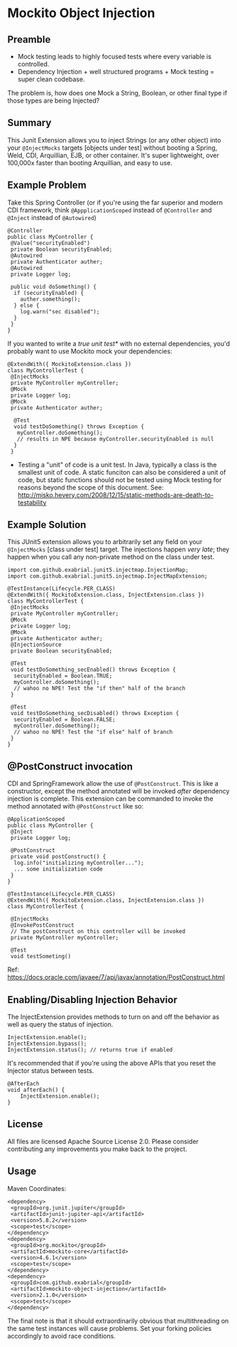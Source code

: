 # Mockito Object Injection

## Preamble

* Mock testing leads to highly focused tests where every variable is controlled.
* Dependency Injection + well structured programs + Mock testing = super clean codebase.

The problem is, how does one Mock a String, Boolean, or other final type if those types are being Injected?

## Summary 

This Junit Extension allows you to inject Strings (or any other object) into your `@InjectMocks` targets [objects under test] without booting a Spring, Weld, CDI, Arquillian, EJB, or other container. It's super lightweight, over 100,000x faster than booting Arquillian, and easy to use.

## Example Problem

Take this Spring Controller (or if you're using the far superior and modern CDI framework, think `@AppplicationScoped` instead of `@Controller` and `@Inject` instead of `@Autowired`)

```
@Controller
public class MyController {
 @Value("securityEnabled")
 private Boolean securityEnabled;
 @Autowired
 private Authenticator auther;
 @Autowired
 private Logger log;

 public void doSomething() {
  if (securityEnabled) {
    auther.something();
  } else {
    log.warn("sec disabled");
  }
 }
}
```

If you wanted to write a _true unit test*_ with no external dependencies, you'd probably want to use Mockito mock your dependencies:

```
@ExtendWith({ MockitoExtension.class })
class MyControllerTest {
 @InjectMocks
 private MyController myController;
 @Mock
 private Logger log;
 @Mock
 private Authenticator auther;
  
  @Test
  void testDoSomething() throws Exception {
   myController.doSomething();
   // results in NPE because myController.securityEnabled is null
  }
 }
```

* Testing a "unit" of code is a unit test. In Java, typically a class is the smallest unit of code. A static funciton can also be considered a unit of code, but static functions should not be tested using Mock testing for reasons beyond the scope of this document. See: http://misko.hevery.com/2008/12/15/static-methods-are-death-to-testability

## Example Solution

This JUnit5 extension allows you to arbitrarily set any field on your `@InjectMocks` [class under test] target. The injections happen _very late_; they happen when you call any non-private method on the class under test.


```
import com.github.exabrial.junit5.injectmap.InjectionMap;
import com.github.exabrial.junit5.injectmap.InjectMapExtension;

@TestInstance(Lifecycle.PER_CLASS)
@ExtendWith({ MockitoExtension.class, InjectExtension.class })
class MyControllerTest {
 @InjectMocks
 private MyController myController;
 @Mock
 private Logger log;
 @Mock
 private Authenticator auther;
 @InjectionSource
 private Boolean securityEnabled;
 
 @Test
 void testDoSomething_secEnabled() throws Exception {
  securityEnabled = Boolean.TRUE;
  myController.doSomething();
  // wahoo no NPE! Test the "if then" half of the branch
 }
 
 @Test 
 void testDoSomething_secDisabled() throws Exception {
  securityEnabled = Boolean.FALSE;
  myController.doSomething();
  // wahoo no NPE! Test the "if else" half of branch
 }
}
```

## @PostConstruct invocation

CDI and SpringFramework allow the use of `@PostConstruct`. This is like a constructor, except the method annotated will be invoked _after_ dependency injection is complete. This extension can be commanded to invoke the method annotated with `@PostConstruct` like so:


```
@ApplicationScoped
public class MyController {
 @Inject
 private Logger log; 
 
 @PostConstruct
 private void postConstruct() {
  log.info("initializing myController...");
  ... some initialization code
 }
}
```

```
@TestInstance(Lifecycle.PER_CLASS)
@ExtendWith({ MockitoExtension.class, InjectExtension.class })
class MyControllerTest {

 @InjectMocks
 @InvokePostConstruct
 // The postConstruct on this controller will be invoked
 private MyController myController;
 
 @Test
 void testSometing()
```

Ref: https://docs.oracle.com/javaee/7/api/javax/annotation/PostConstruct.html

## Enabling/Disabling Injection Behavior

The InjectExtension provides methods to turn on and off the behavior as well as query the status of injection.

```
InjectExtension.enable();
InjectExtension.bypass();
InjectExtension.status(); // returns true if enabled
```

It's recommended that if you're using the above APIs that you reset the Injector status between tests.

```
@AfterEach
void afterEach() {
    InjectExtension.enable();
}
```

## License

All files are licensed Apache Source License 2.0. Please consider contributing any improvements you make back to the project.

## Usage

Maven Coordinates:

```
<dependency>
 <groupId>org.junit.jupiter</groupId>
 <artifactId>junit-jupiter-api</artifactId>
 <version>5.8.2</version>
 <scope>test</scope>
</dependency>
<dependency>
 <groupId>org.mockito</groupId>
 <artifactId>mockito-core</artifactId>
 <version>4.6.1</version>
 <scope>test</scope>
</dependency>
<dependency>
 <groupId>com.github.exabrial</groupId>
 <artifactId>mockito-object-injection</artifactId>
 <version>2.1.0</version>
 <scope>test</scope>
</dependency>
```

The final note is that it should extraordinarily obvious that multithreading on the same test instances will cause problems. Set your forking policies accordingly to avoid race conditions.

